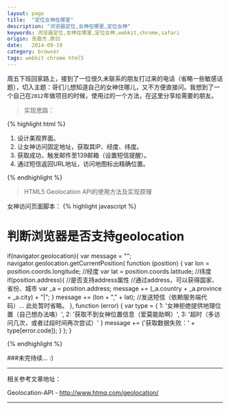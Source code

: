 ```yaml
---
layout: page
title:  "定位女神在哪里"
description: "浏览器定位,女神在哪里,定位女神"
keywords: 浏览器定位,女神在哪里,定位女神,webkit,chrome,safari
origin: 张嘉杰.原创
date:   2014-09-19
category: browser
tags: webkit chrome html5
---
```

周五下班回家路上，接到了一位很久未联系的朋友打过来的电话（省略一些敏感话题），切入主题：哥们儿想知道自己的女神住哪儿，又不方便直接问。我想到了一个自己在`2012`年做项目的时候，使用过的一个方法，在这里分享给需要的朋友。
<!--more-->

> 实现思路： 

{% highlight html %}

1. 设计美观界面。  
2. 让女神访问固定地址，获取其IP、经度、纬度。  
2. 获取成功，触发邮件至139邮箱（设置短信提醒）。  
3. 通过短信返回URL地址，访问地图标出精确位置。

{% endhighlight %}

> HTML5 Geolocation API的使用方法及实现原理

女神访问页面脚本：
{% highlight javascript %}

# 判断浏览器是否支持geolocation
if(navigator.geolocation){
	var message = "";
	navigator.geolocation.getCurrentPosition(
		function (position) {
			var lon = position.coords.longitude; //经度
			var lat = position.coords.latitude; //纬度
			if(position.address){ //是否支持address属性
				//通过address，可以获得国家、省份、城市
				var _a = position.address;
				message += (_a.country + _a.province + _a.city) + "|";
			}
			message += (lon + "," + lat);
			//发送短信（依赖服务端代码）... 此处暂时省略。
		}, 
		function (error) {
			var type = {
				1: '女神拒绝提供地理位置（自己想办法咯）',
				2: '获取不到女神位置信息（爱莫能助啊）',
				3: '超时（多访问几次，或者过段时间再次尝试）'
			}
			message += ('获取数据失败：' + type[error.code]);
		}
	);
}

{% endhighlight %}

###未完待续... :)

-----------------------

相关参考文章地址：

Geolocation-API - <http://www.htmq.com/geolocation/>  

-----------------------
